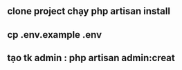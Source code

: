 ## clone project chạy php artisan install
## cp .env.example .env
## tạo tk admin : php artisan admin:creat

